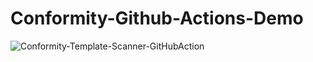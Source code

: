 # Conformity-Github-Actions-Demo
![Conformity-Template-Scanner-GitHubAction](https://github.com/fionagriffin-1/Conformity-Github-Actions-Demo/workflows/Conformity-Template-Scanner-GitHubAction/badge.svg)
